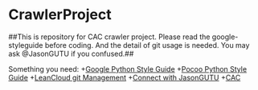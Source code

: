 # CrawlerProject #
##This is repository for CAC crawler project. Please read the google-styleguide before coding. And the detail of git usage is needed. You may ask @JasonGUTU if you confused.##

Something you need:
+[Google Python Style Guide][1]
+[Pocoo Python Style Guide][2]
+[LeanCloud git Management][3]
+[Connect with JasonGUTU][4]
+[CAC][5]

[1]:http://zh-google-styleguide.readthedocs.org/en/latest/google-python-styleguide/background/
[2]:http://www.pocoo.org/internal/styleguide/
[3]:https://open.leancloud.cn/git-branch-guide.html
[4]:https://github.com/JasonGUTU
[5]:https://computercomity.com/usr/themes/cac/images/foot.png